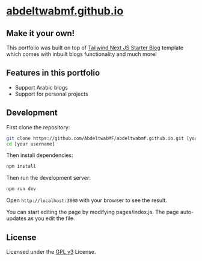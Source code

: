 # [abdeltwabmf.github.io](https://abdeltwabmf.github.io/)

## Make it your own!

This portfolio was built on top of [Tailwind Next JS Starter Blog](https://github.com/timlrx/tailwind-nextjs-starter-blog) template which comes with inbuilt blogs functionality and much more!

## Features in this portfolio

- Support Arabic blogs
- Support for personal projects

## Development

   First clone the repository:

```bash
git clone https://github.com/AbdeltwabMF/abdeltwabmf.github.io.git [your username]
cd [your username]
```

  Then install dependencies:

```bash
npm install
```

  Then run the development server:

```bash
npm run dev
```

Open `http://localhost:3000` with your browser to see the result.

You can start editing the page by modifying pages/index.js. The page auto-updates as you edit the file.

## License

Licensed under the [GPL v3](LICENSE) License.
